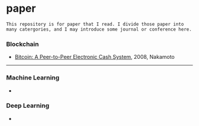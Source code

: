 # paper

```
This repository is for paper that I read. I divide those paper into many catergories, and I may introduce some journal or conference here.
```

### Blockchain

- [Bitcoin: A Peer-to-Peer Electronic Cash System](https://git.dhimmel.com/bitcoin-whitepaper/), 2008, Nakamoto

------

### Machine Learning

- 

### Deep Learning

- 